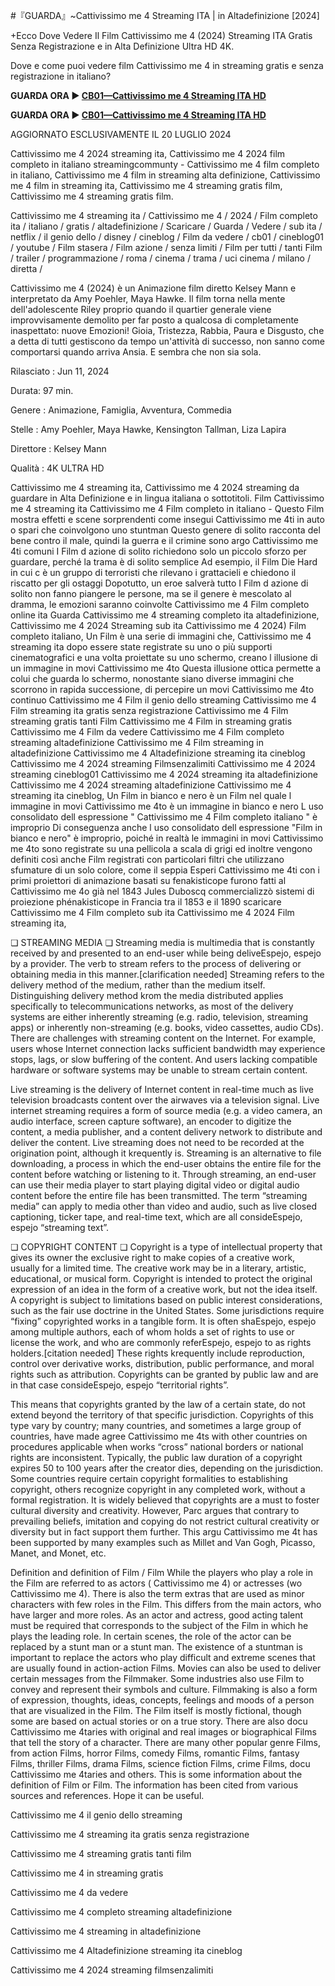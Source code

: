 #『GUARDA』~Cattivissimo me 4 Streaming ITA | in Altadefinizione [2024]

+Ecco Dove Vedere Il Film Cattivissimo me 4 (2024) Streaming ITA Gratis Senza Registrazione e in Alta Definizione Ultra HD 4K.

Dove e come puoi vedere film Cattivissimo me 4 in streaming gratis e senza registrazione in italiano?

**GUARDA ORA ▶️ [CB01—Cattivissimo me 4 Streaming ITA HD](https://is.gd/sUzPFr)**

**GUARDA ORA ▶️ [CB01—Cattivissimo me 4 Streaming ITA HD](https://is.gd/sUzPFr)**

AGGIORNATO ESCLUSIVAMENTE IL 20 LUGLIO 2024

Cattivissimo me 4 2024 streaming ita, Cattivissimo me 4 2024 film completo in italiano streamingcommunty - Cattivissimo me 4 film completo in italiano, Cattivissimo me 4 film in streaming alta definizione, Cattivissimo me 4 film in streaming ita, Cattivissimo me 4 streaming gratis film, Cattivissimo me 4 streaming gratis film.

Cattivissimo me 4 streaming ita / Cattivissimo me 4 / 2024 / Film completo ita / italiano / gratis / altadefinizione / Scaricare / Guarda / Vedere / sub ita / netflix / il genio dello / disney / cineblog / Film da vedere / cb01 / cineblog01 / youtube / Film stasera / Film azione / senza limiti / Film per tutti / tanti Film / trailer / programmazione / roma / cinema / trama / uci cinema / milano / diretta /

Cattivissimo me 4 (2024) è un Animazione film diretto Kelsey Mann e interpretato da Amy Poehler, Maya Hawke. Il film torna nella mente dell'adolescente Riley proprio quando il quartier generale viene improvvisamente demolito per far posto a qualcosa di completamente inaspettato: nuove Emozioni! Gioia, Tristezza, Rabbia, Paura e Disgusto, che a detta di tutti gestiscono da tempo un'attività di successo, non sanno come comportarsi quando arriva Ansia. E sembra che non sia sola.

Rilasciato : Jun 11, 2024

Durata: 97 min.

Genere : Animazione, Famiglia, Avventura, Commedia

Stelle : Amy Poehler, Maya Hawke, Kensington Tallman, Liza Lapira

Direttore : Kelsey Mann

Qualità : 4K ULTRA HD

Cattivissimo me 4 streaming ita, Cattivissimo me 4 2024 streaming da guardare in Alta Definizione e in lingua italiana o sottotitoli. Film Cattivissimo me 4 streaming ita Cattivissimo me 4 Film completo in italiano - Questo Film mostra effetti e scene sorprendenti come insegui Cattivissimo me 4ti in auto o spari che coinvolgono uno stuntman Questo genere di solito racconta del bene contro il male, quindi la guerra e il crimine sono argo Cattivissimo me 4ti comuni I Film d azione di solito richiedono solo un piccolo sforzo per guardare, perché la trama è di solito semplice Ad esempio, il Film Die Hard in cui c è un gruppo di terroristi che rilevano i grattacieli e chiedono il riscatto per gli ostaggi Dopotutto, un eroe salverà tutto I Film d azione di solito non fanno piangere le persone, ma se il genere è mescolato al dramma, le emozioni saranno coinvolte Cattivissimo me 4 Film completo online ita Guarda Cattivissimo me 4 streaming completo ita altadefinizione, Cattivissimo me 4 2024 Streaming sub ita Cattivissimo me 4 2024) Film completo italiano, Un Film è una serie di immagini che, Cattivissimo me 4 streaming ita dopo essere state registrate su uno o più supporti cinematografici e una volta proiettate su uno schermo, creano l illusione di un immagine in movi Cattivissimo me 4to Questa illusione ottica permette a colui che guarda lo schermo, nonostante siano diverse immagini che scorrono in rapida successione, di percepire un movi Cattivissimo me 4to continuo Cattivissimo me 4 Film il genio dello streaming Cattivissimo me 4 Film streaming ita gratis senza registrazione Cattivissimo me 4 Film streaming gratis tanti Film Cattivissimo me 4 Film in streaming gratis Cattivissimo me 4 Film da vedere Cattivissimo me 4 Film completo streaming altadefinizione Cattivissimo me 4 Film streaming in altadefinizione Cattivissimo me 4 Altadefinizione streaming ita cineblog Cattivissimo me 4 2024 streaming Filmsenzalimiti Cattivissimo me 4 2024 streaming cineblog01 Cattivissimo me 4 2024 streaming ita altadefinizione Cattivissimo me 4 2024 streaming altadefinizione Cattivissimo me 4 streaming ita cineblog, Un Film in bianco e nero è un Film nel quale l immagine in movi Cattivissimo me 4to è un immagine in bianco e nero L uso consolidato dell espressione " Cattivissimo me 4 Film completo italiano " è improprio Di conseguenza anche l uso consolidato dell espressione "Film in bianco e nero" è improprio, poiché in realtà le immagini in movi Cattivissimo me 4to sono registrate su una pellicola a scala di grigi ed inoltre vengono definiti così anche Film registrati con particolari filtri che utilizzano sfumature di un solo colore, come il seppia Esperi Cattivissimo me 4ti con i primi proiettori di animazione basati su fenakisticope furono fatti al Cattivissimo me 4o già nel 1843 Jules Duboscq commercializzò sistemi di proiezione phénakisticope in Francia tra il 1853 e il 1890 scaricare Cattivissimo me 4 Film completo sub ita Cattivissimo me 4 2024 Film streaming ita,

❏ STREAMING MEDIA ❏ Streaming media is multimedia that is constantly received by and presented to an end-user while being deliveEspejo, espejo by a provider. The verb to stream refers to the process of delivering or obtaining media in this manner.[clarification needed] Streaming refers to the delivery method of the medium, rather than the medium itself. Distinguishing delivery method krom the media distributed applies specifically to telecommunications networks, as most of the delivery systems are either inherently streaming (e.g. radio, television, streaming apps) or inherently non-streaming (e.g. books, video cassettes, audio CDs). There are challenges with streaming content on the Internet. For example, users whose Internet connection lacks sufficient bandwidth may experience stops, lags, or slow buffering of the content. And users lacking compatible hardware or software systems may be unable to stream certain content.

Live streaming is the delivery of Internet content in real-time much as live television broadcasts content over the airwaves via a television signal. Live internet streaming requires a form of source media (e.g. a video camera, an audio interface, screen capture software), an encoder to digitize the content, a media publisher, and a content delivery network to distribute and deliver the content. Live streaming does not need to be recorded at the origination point, although it krequently is. Streaming is an alternative to file downloading, a process in which the end-user obtains the entire file for the content before watching or listening to it. Through streaming, an end-user can use their media player to start playing digital video or digital audio content before the entire file has been transmitted. The term “streaming media” can apply to media other than video and audio, such as live closed captioning, ticker tape, and real-time text, which are all consideEspejo, espejo “streaming text”.

❏ COPYRIGHT CONTENT ❏ Copyright is a type of intellectual property that gives its owner the exclusive right to make copies of a creative work, usually for a limited time. The creative work may be in a literary, artistic, educational, or musical form. Copyright is intended to protect the original expression of an idea in the form of a creative work, but not the idea itself. A copyright is subject to limitations based on public interest considerations, such as the fair use doctrine in the United States. Some jurisdictions require “fixing” copyrighted works in a tangible form. It is often shaEspejo, espejo among multiple authors, each of whom holds a set of rights to use or license the work, and who are commonly referEspejo, espejo to as rights holders.[citation needed] These rights krequently include reproduction, control over derivative works, distribution, public performance, and moral rights such as attribution. Copyrights can be granted by public law and are in that case consideEspejo, espejo “territorial rights”.

This means that copyrights granted by the law of a certain state, do not extend beyond the territory of that specific jurisdiction. Copyrights of this type vary by country; many countries, and sometimes a large group of countries, have made agree Cattivissimo me 4ts with other countries on procedures applicable when works “cross” national borders or national rights are inconsistent. Typically, the public law duration of a copyright expires 50 to 100 years after the creator dies, depending on the jurisdiction. Some countries require certain copyright formalities to establishing copyright, others recognize copyright in any completed work, without a formal registration. It is widely believed that copyrights are a must to foster cultural diversity and creativity. However, Parc argues that contrary to prevailing beliefs, imitation and copying do not restrict cultural creativity or diversity but in fact support them further. This argu Cattivissimo me 4t has been supported by many examples such as Millet and Van Gogh, Picasso, Manet, and Monet, etc.

Definition and definition of Film / Film While the players who play a role in the Film are referred to as actors ( Cattivissimo me 4) or actresses (wo Cattivissimo me 4). There is also the term extras that are used as minor characters with few roles in the Film. This differs from the main actors, who have larger and more roles. As an actor and actress, good acting talent must be required that corresponds to the subject of the Film in which he plays the leading role. In certain scenes, the role of the actor can be replaced by a stunt man or a stunt man. The existence of a stuntman is important to replace the actors who play difficult and extreme scenes that are usually found in action-action Films. Movies can also be used to deliver certain messages from the Filmmaker. Some industries also use Film to convey and represent their symbols and culture. Filmmaking is also a form of expression, thoughts, ideas, concepts, feelings and moods of a person that are visualized in the Film. The Film itself is mostly fictional, though some are based on actual stories or on a true story. There are also docu Cattivissimo me 4taries with original and real images or biographical Films that tell the story of a character. There are many other popular genre Films, from action Films, horror Films, comedy Films, romantic Films, fantasy Films, thriller Films, drama Films, science fiction Films, crime Films, docu Cattivissimo me 4taries and others. This is some information about the definition of Film or Film. The information has been cited from various sources and references. Hope it can be useful.

Cattivissimo me 4 il genio dello streaming

Cattivissimo me 4 streaming ita gratis senza registrazione

Cattivissimo me 4 streaming gratis tanti film

Cattivissimo me 4 in streaming gratis

Cattivissimo me 4 da vedere

Cattivissimo me 4 completo streaming altadefinizione

Cattivissimo me 4 streaming in altadefinizione

Cattivissimo me 4 Altadefinizione streaming ita cineblog

Cattivissimo me 4 2024 streaming filmsenzalimiti

